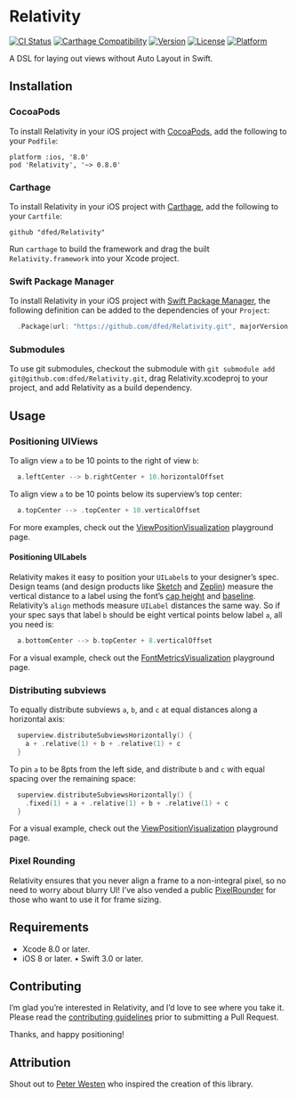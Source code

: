 # Relativity

[![CI Status](https://travis-ci.org/dfed/Relativity.svg?branch=master)](https://travis-ci.org/dfed/Relativity)
[![Carthage Compatibility](https://img.shields.io/badge/carthage-✓-e2c245.svg)](https://github.com/Carthage/Carthage/)
[![Version](https://img.shields.io/cocoapods/v/Relativity.svg)](http://cocoadocs.org/docsets/Relativity)
[![License](https://img.shields.io/cocoapods/l/Relativity.svg)](http://cocoadocs.org/docsets/Relativity)
[![Platform](https://img.shields.io/cocoapods/p/Relativity.svg)](http://cocoadocs.org/docsets/Relativity)

A DSL for laying out views without Auto Layout in Swift.

## Installation

### CocoaPods

To install Relativity in your iOS project with [CocoaPods](http://cocoapods.org), add the following to your `Podfile`:

```
platform :ios, '8.0'
pod 'Relativity', '~> 0.8.0'
```

### Carthage

To install Relativity in your iOS project with [Carthage](https://github.com/Carthage/Carthage), add the following to your `Cartfile`:

```ogdl
github "dfed/Relativity"
```

Run `carthage` to build the framework and drag the built `Relativity.framework` into your Xcode project.

### Swift Package Manager

To install Relativity in your iOS project with [Swift Package Manager](https://github.com/apple/swift-package-manager), the following definition can be added to the dependencies of your `Project`:

```swift
  .Package(url: "https://github.com/dfed/Relativity.git", majorVersion: 0, minor: 8),
```

### Submodules

To use git submodules, checkout the submodule with `git submodule add git@github.com:dfed/Relativity.git`, drag Relativity.xcodeproj to your project, and add Relativity as a build dependency.

## Usage

### Positioning UIViews

To align view `a` to be 10 points to the right of view `b`:

```swift
  a.leftCenter --> b.rightCenter + 10.horizontalOffset
```

To align view `a` to be 10 points below its superview’s top center:

```swift
  a.topCenter --> .topCenter + 10.verticalOffset
```

For more examples, check out the [ViewPositionVisualization](RelativityVisualization.playground/Pages/ViewPositionVisualization.xcplaygroundpage/Contents.swift) playground page.

#### Positioning UILabels

Relativity makes it easy to position your `UILabel`s to your designer’s spec. Design teams (and design products like [Sketch](https://www.sketchapp.com) and [Zeplin](https://zeplin.io)) measure the vertical distance to a label using the font’s [cap height](https://en.wikipedia.org/wiki/Cap_height) and [baseline](https://en.wikipedia.org/wiki/Baseline_(typography)). Relativity’s `align` methods measure `UILabel` distances the same way. So if your spec says that label `b` should be eight vertical points below label `a`, all you need is:

```swift
  a.bottomCenter --> b.topCenter + 8.verticalOffset
```

For a visual example, check out the [FontMetricsVisualization](RelativityVisualization.playground/Pages/FontMetricsVisualization.xcplaygroundpage/Contents.swift) playground page.

### Distributing subviews

To equally distribute subviews `a`, `b`, and `c` at equal distances along a horizontal axis:

```swift
  superview.distributeSubviewsHorizontally() {
    a + .relative(1) + b + .relative(1) + c
  }
```

To pin `a` to be 8pts from the left side, and distribute `b` and `c` with equal spacing over the remaining space:

```swift
  superview.distributeSubviewsHorizontally() {
    .fixed(1) + a + .relative(1) + b + .relative(1) + c
  }
```


For a visual example, check out the [ViewPositionVisualization](RelativityVisualization.playground/Pages/ViewPositionVisualization.xcplaygroundpage/Contents.swift) playground page.

### Pixel Rounding

Relativity ensures that you never align a frame to a non-integral pixel, so no need to worry about blurry UI! I’ve also vended a public [PixelRounder](Sources/PixelRounder.h) for those who want to use it for frame sizing.

## Requirements

* Xcode 8.0 or later.
* iOS 8 or later.
• Swift 3.0 or later.

## Contributing

I’m glad you’re interested in Relativity, and I’d love to see where you take it. Please read the [contributing guidelines](Contributing.md) prior to submitting a Pull Request.

Thanks, and happy positioning!

## Attribution

Shout out to [Peter Westen](https://twitter.com/pwesten) who inspired the creation of this library.
